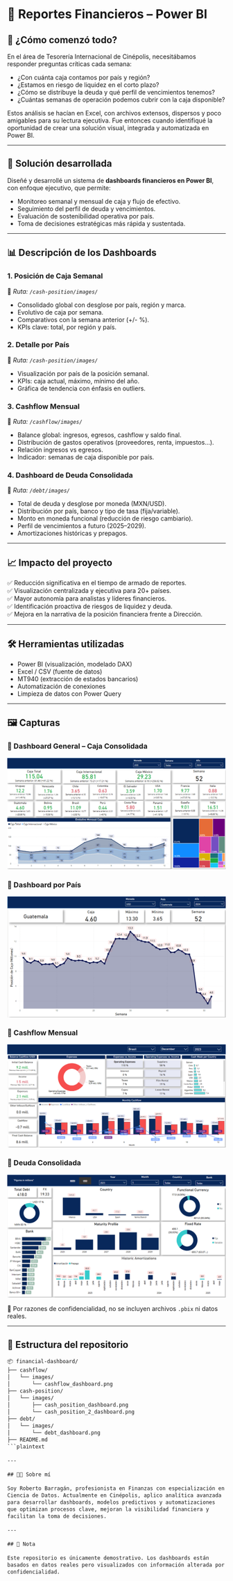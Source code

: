 # 💼 Reportes Financieros – Power BI

## 🧩 ¿Cómo comenzó todo?

En el área de Tesorería Internacional de Cinépolis, necesitábamos responder preguntas críticas cada semana:

- ¿Con cuánta caja contamos por país y región?
- ¿Estamos en riesgo de liquidez en el corto plazo?
- ¿Cómo se distribuye la deuda y qué perfil de vencimientos tenemos?
- ¿Cuántas semanas de operación podemos cubrir con la caja disponible?

Estos análisis se hacían en Excel, con archivos extensos, dispersos y poco amigables para su lectura ejecutiva. Fue entonces cuando identifiqué la oportunidad de crear una solución visual, integrada y automatizada en Power BI.

---

## 🚀 Solución desarrollada

Diseñé y desarrollé un sistema de **dashboards financieros en Power BI**, con enfoque ejecutivo, que permite:

- Monitoreo semanal y mensual de caja y flujo de efectivo.
- Seguimiento del perfil de deuda y vencimientos.
- Evaluación de sostenibilidad operativa por país.
- Toma de decisiones estratégicas más rápida y sustentada.

---

## 📊 Descripción de los Dashboards

### 1. **Posición de Caja Semanal**
📍 *Ruta: `/cash-position/images/`*

- Consolidado global con desglose por país, región y marca.
- Evolutivo de caja por semana.
- Comparativos con la semana anterior (+/- %).
- KPIs clave: total, por región y país.

### 2. **Detalle por País**
📍 *Ruta: `/cash-position/images/`*

- Visualización por país de la posición semanal.
- KPIs: caja actual, máximo, mínimo del año.
- Gráfica de tendencia con énfasis en outliers.

### 3. **Cashflow Mensual**
📍 *Ruta: `/cashflow/images/`*

- Balance global: ingresos, egresos, cashflow y saldo final.
- Distribución de gastos operativos (proveedores, renta, impuestos...).
- Relación ingresos vs egresos.
- Indicador: semanas de caja disponible por país.

### 4. **Dashboard de Deuda Consolidada**
📍 *Ruta: `/debt/images/`*

- Total de deuda y desglose por moneda (MXN/USD).
- Distribución por país, banco y tipo de tasa (fija/variable).
- Monto en moneda funcional (reducción de riesgo cambiario).
- Perfil de vencimientos a futuro (2025–2029).
- Amortizaciones históricas y prepagos.

---

## 📈 Impacto del proyecto

✅ Reducción significativa en el tiempo de armado de reportes.  
✅ Visualización centralizada y ejecutiva para 20+ países.  
✅ Mayor autonomía para analistas y líderes financieros.  
✅ Identificación proactiva de riesgos de liquidez y deuda.  
✅ Mejora en la narrativa de la posición financiera frente a Dirección.

---

## 🛠️ Herramientas utilizadas

- Power BI (visualización, modelado DAX)
- Excel / CSV (fuente de datos)
- MT940 (extracción de estados bancarios)
- Automatización de conexiones
- Limpieza de datos con Power Query

---

## 🖼️ Capturas

### 📍 Dashboard General – Caja Consolidada  
![cash-position](cash-position/images/1_cash_position_dashboard.png)

### 📍 Dashboard por País  
![cash-position](cash-position/images/2_cash_position_dashboard.png)

### 📍 Cashflow Mensual  
![cashflow](cashflow/images/cashflow_dashboard.png)

### 📍 Deuda Consolidada  
![debt](debt/images/debt_dashboard.png)

🔐 Por razones de confidencialidad, no se incluyen archivos `.pbix` ni datos reales.

---

## 📁 Estructura del repositorio

```plaintext
📦 financial-dashboard/
├── cashflow/
│   └── images/
│       └── cashflow_dashboard.png
├── cash-position/
│   └── images/
│       ├── cash_position_dashboard.png
│       └── cash_position_2_dashboard.png
├── debt/
│   └── images/
│       └── debt_dashboard.png
├── README.md
```plaintext

---

## 👨‍💼 Sobre mí

Soy Roberto Barragán, profesionista en Finanzas con especialización en Ciencia de Datos. Actualmente en Cinépolis, aplico analítica avanzada para desarrollar dashboards, modelos predictivos y automatizaciones que optimizan procesos clave, mejoran la visibilidad financiera y facilitan la toma de decisiones.

---

## 📌 Nota

Este repositorio es únicamente demostrativo. Los dashboards están basados en datos reales pero visualizados con información alterada por confidencialidad.


